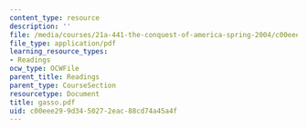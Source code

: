 ```yaml
---
content_type: resource
description: ''
file: /media/courses/21a-441-the-conquest-of-america-spring-2004/c00eee299d3450272eac88cd74a45a4f_gasso.pdf
file_type: application/pdf
learning_resource_types:
- Readings
ocw_type: OCWFile
parent_title: Readings
parent_type: CourseSection
resourcetype: Document
title: gasso.pdf
uid: c00eee29-9d34-5027-2eac-88cd74a45a4f
---
```

